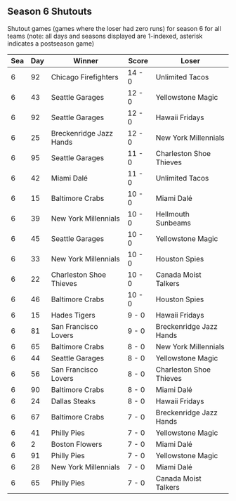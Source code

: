 ## Season 6 Shutouts



Shutout games (games where the loser had zero runs) for season 6 for all teams (note: all days and seasons displayed are 1-indexed, asterisk indicates a postseason game)


| Sea | Day | Winner | Score | Loser | 
| ------ |------ |------ |------ |------ |
| 6 | 92 | Chicago Firefighters | 14 - 0 | Unlimited Tacos | 
| 6 | 43 | Seattle Garages | 12 - 0 | Yellowstone Magic | 
| 6 | 92 | Seattle Garages | 12 - 0 | Hawaii Fridays | 
| 6 | 25 | Breckenridge Jazz Hands | 12 - 0 | New York Millennials | 
| 6 | 95 | Seattle Garages | 11 - 0 | Charleston Shoe Thieves | 
| 6 | 42 | Miami Dalé | 11 - 0 | Unlimited Tacos | 
| 6 | 15 | Baltimore Crabs | 10 - 0 | Miami Dalé | 
| 6 | 39 | New York Millennials | 10 - 0 | Hellmouth Sunbeams | 
| 6 | 45 | Seattle Garages | 10 - 0 | Yellowstone Magic | 
| 6 | 33 | New York Millennials | 10 - 0 | Houston Spies | 
| 6 | 22 | Charleston Shoe Thieves | 10 - 0 | Canada Moist Talkers | 
| 6 | 46 | Baltimore Crabs | 10 - 0 | Houston Spies | 
| 6 | 15 | Hades Tigers | 9 - 0 | Hawaii Fridays | 
| 6 | 81 | San Francisco Lovers | 9 - 0 | Breckenridge Jazz Hands | 
| 6 | 65 | Baltimore Crabs | 8 - 0 | New York Millennials | 
| 6 | 44 | Seattle Garages | 8 - 0 | Yellowstone Magic | 
| 6 | 56 | San Francisco Lovers | 8 - 0 | Charleston Shoe Thieves | 
| 6 | 90 | Baltimore Crabs | 8 - 0 | Miami Dalé | 
| 6 | 24 | Dallas Steaks | 8 - 0 | Hawaii Fridays | 
| 6 | 67 | Baltimore Crabs | 7 - 0 | Breckenridge Jazz Hands | 
| 6 | 41 | Philly Pies | 7 - 0 | Yellowstone Magic | 
| 6 | 2 | Boston Flowers | 7 - 0 | Miami Dalé | 
| 6 | 91 | Philly Pies | 7 - 0 | Yellowstone Magic | 
| 6 | 28 | New York Millennials | 7 - 0 | Miami Dalé | 
| 6 | 65 | Philly Pies | 7 - 0 | Canada Moist Talkers | 


